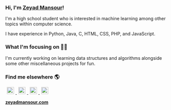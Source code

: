 
### Hi, I'm [Zeyad Mansour](https://www.zeyadmansour.com)!

I'm a high school student who is interested in machine learning among other topics within computer science.

I have experience in Python, Java, C, HTML, CSS, PHP, and JavaScript.

### What I'm focusing on 👨‍💻

I'm currently working on learning data structures and algorithms alongside some other miscellaneous projects for fun.<br />

### Find me elsewhere 🌎

<a href="https://twitter.com/zeyad_sour">
  <img alt="Twitter" width="22px" hspace="5" src="https://raw.githubusercontent.com/peterthehan/peterthehan/master/assets/twitter.svg" />
</a>

<a href="https://open.spotify.com/user/1b18hmmltrd0khw491l4rg0xl">
  <img alt="Spotify" width="22px" hspace="5" src="https://raw.githubusercontent.com/peterthehan/peterthehan/master/assets/spotify.svg" />
</a>
                                                                                                                                       
<a href="https://www.youtube.com/channel/UC4axSm6TUCaFudiLmupHdzQ">
  <img alt="Youtube" width="22px" hspace="5" src="https://raw.githubusercontent.com/peterthehan/peterthehan/master/assets/youtube.svg" />
</a>

<a href="https://www.discord.com/users/534043020136284188">
  <img alt="Discord" width="22px" hspace="5" src="https://raw.githubusercontent.com/peterthehan/peterthehan/master/assets/discord.svg" />
</a>

**[zeyadmansour.com](https://www.zeyadmansour.com/)**

